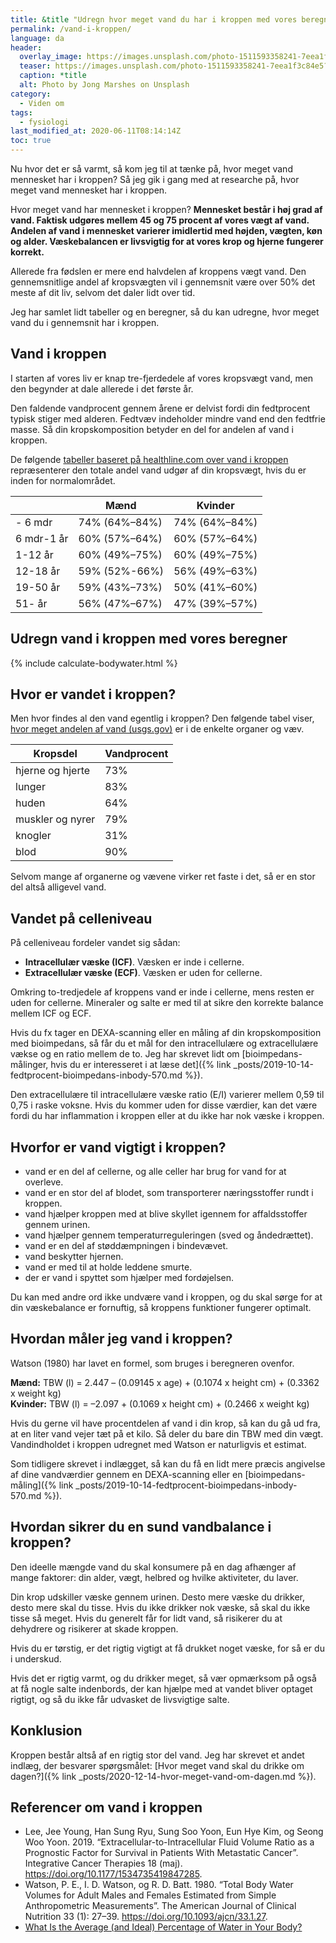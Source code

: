 ```yaml
---
title: &title "Udregn hvor meget vand du har i kroppen med vores beregner? 🚰"
permalink: /vand-i-kroppen/
language: da
header:
  overlay_image: https://images.unsplash.com/photo-1511593358241-7eea1f3c84e5?ixlib=rb-1.2.1&ixid=eyJhcHBfaWQiOjEyMDd9&auto=format&fit=crop&w=1867&q=80
  teaser: https://images.unsplash.com/photo-1511593358241-7eea1f3c84e5?ixlib=rb-1.2.1&ixid=eyJhcHBfaWQiOjEyMDd9&auto=format&fit=crop&w=400&q=80
  caption: *title
  alt: Photo by Jong Marshes on Unsplash
category:
  - Viden om
tags:
  - fysiologi
last_modified_at: 2020-06-11T08:14:14Z
toc: true
---
```


Nu hvor det er så varmt, så kom jeg til at tænke på, hvor meget vand mennesket har i kroppen? Så jeg gik i gang med at researche på, hvor meget vand mennesket har i kroppen.

Hvor meget vand har mennesket i kroppen? **Mennesket består i høj grad af vand. Faktisk udgøres mellem 45 og 75 procent af vores vægt af vand. Andelen af vand i mennesket varierer imidlertid med højden, vægten, køn og alder. Væskebalancen er livsvigtig for at vores krop og hjerne fungerer korrekt.**

Allerede fra fødslen er mere end halvdelen af kroppens vægt vand. Den gennemsnitlige andel af kropsvægten vil i gennemsnit være over 50% det meste af dit liv, selvom det daler lidt over tid.

Jeg har samlet lidt tabeller og en beregner, så du kan udregne, hvor meget vand du i gennemsnit har i kroppen.

## Vand i kroppen

I starten af vores liv er knap tre-fjerdedele af vores kropsvægt vand, men den begynder at dale allerede i det første år.

Den faldende vandprocent gennem årene er delvist fordi din fedtprocent typisk stiger med alderen. Fedtvæv indeholder mindre vand end den fedtfrie masse. Så din kropskomposition betyder en del for andelen af vand i kroppen.

De følgende [tabeller baseret på healthline.com over vand i kroppen](https://www.healthline.com/health/body-water-percentage#body-water-charts) repræsenterer den totale andel vand udgør af din kropsvægt, hvis du er inden for normalområdet.

| | Mænd | Kvinder |
|-|-|-|
| - 6 mdr | 74% (64%–84%) | 74% (64%–84%) |
| 6 mdr-1 år | 60% (57%–64%) | 60% (57%–64%) |
| 1-12 år | 60% (49%–75%) | 60% (49%–75%) |
| 12-18 år | 59% (52%-66%) | 56% (49%–63%) |
| 19-50 år | 59% (43%–73%) | 50% (41%–60%) |
| 51- år | 56% (47%–67%) | 47% (39%–57%) |

## Udregn vand i kroppen med vores beregner

{% include calculate-bodywater.html %}

## Hvor er vandet i kroppen?

Men hvor findes al den vand egentlig i kroppen? Den følgende tabel viser, [hvor meget andelen af vand (usgs.gov)](https://www.usgs.gov/special-topic/water-science-school/science/water-you-water-and-human-body) er i de enkelte organer og væv.

| Kropsdel         | Vandprocent |
|------------------|-------------|
| hjerne og hjerte | 73%         |
| lunger           | 83%         |
| huden            | 64%         |
| muskler og nyrer | 79%         |
| knogler          | 31%         |
| blod             | 90%         |

Selvom mange af organerne og vævene virker ret faste i det, så er en stor del altså alligevel vand.

## Vandet på celleniveau

På celleniveau fordeler vandet sig sådan:

- **Intracellulær væske (ICF)**. Væsken er inde i cellerne.
- **Extracellulær væske (ECF)**. Væsken er uden for cellerne.

Omkring to-tredjedele af kroppens vand er inde i cellerne, mens resten er uden for cellerne. Mineraler og salte er med til at sikre den korrekte balance mellem ICF og ECF.

Hvis du fx tager en DEXA-scanning eller en måling af din kropskomposition med bioimpedans, så får du et mål for den intracellulære og extracellulære vækse og en ratio mellem de to. Jeg har skrevet lidt om [bioimpedans-målinger, hvis du er interesseret i at læse det]({% link _posts/2019-10-14-fedtprocent-bioimpedans-inbody-570.md %}).

Den extracellulære til intracellulære væske ratio (E/I) varierer mellem 0,59 til 0,75 i raske voksne. Hvis du kommer uden for disse værdier, kan det være fordi du har inflammation i kroppen eller at du ikke har nok væske i kroppen.

## Hvorfor er vand vigtigt i kroppen?

- vand er en del af cellerne, og alle celler har brug for vand for at overleve.
- vand er en stor del af blodet, som transporterer næringsstoffer rundt i kroppen.
- vand hjælper kroppen med at blive skyllet igennem for affaldsstoffer gennem urinen.
- vand hjælper gennem temperaturreguleringen (sved og åndedrættet).
- vand er en del af støddæmpningen i bindevævet.
- vand beskytter hjernen.
- vand er med til at holde leddene smurte.
- der er vand i spyttet som hjælper med fordøjelsen.

Du kan med andre ord ikke undvære vand i kroppen, og du skal sørge for at din væskebalance er fornuftig, så kroppens funktioner fungerer optimalt.

## Hvordan måler jeg vand i kroppen?

Watson (1980) har lavet en formel, som bruges i beregneren ovenfor.

**Mænd:** TBW (l) = 2.447 – (0.09145 x age) + (0.1074 x height cm) + (0.3362 x weight kg)  
**Kvinder:** TBW (l) = –2.097 + (0.1069 x height cm) + (0.2466 x weight kg)

Hvis du gerne vil have procentdelen af vand i din krop, så kan du gå ud fra, at en liter vand vejer tæt på et kilo. Så deler du bare din TBW med din vægt. Vandindholdet i kroppen udregnet med Watson er naturligvis et estimat.

Som tidligere skrevet i indlægget, så kan du få en lidt mere præcis angivelse af dine vandværdier gennem en DEXA-scanning eller en [bioimpedans-måling]({% link _posts/2019-10-14-fedtprocent-bioimpedans-inbody-570.md %}).

## Hvordan sikrer du en sund vandbalance i kroppen?

Den ideelle mængde vand du skal konsumere på en dag afhænger af mange faktorer: din alder, vægt, helbred og hvilke aktiviteter, du laver.

Din krop udskiller væske gennem urinen. Desto mere væske du drikker, desto mere skal du tisse. Hvis du ikke drikker nok væske, så skal du ikke tisse så meget. Hvis du generelt får for lidt vand, så risikerer du at dehydrere og risikerer at skade kroppen.

Hvis du er tørstig, er det rigtig vigtigt at få drukket noget væske, for så er du i underskud.

Hvis det er rigtig varmt, og du drikker meget, så vær opmærksom på også at få nogle salte indenbords, der kan hjælpe med at vandet bliver optaget rigtigt, og så du ikke får udvasket de livsvigtige salte.

## Konklusion

Kroppen består altså af en rigtig stor del vand. Jeg har skrevet et andet indlæg, der besvarer spørgsmålet: [Hvor meget vand skal du drikke om dagen?]({% link _posts/2020-12-14-hvor-meget-vand-om-dagen.md %}).

## Referencer om vand i kroppen

- Lee, Jee Young, Han Sung Ryu, Sung Soo Yoon, Eun Hye Kim, og Seong Woo Yoon. 2019. “Extracellular-to-Intracellular Fluid Volume Ratio as a Prognostic Factor for Survival in Patients With Metastatic Cancer”. Integrative Cancer Therapies 18 (maj). <https://doi.org/10.1177/1534735419847285>.
- Watson, P. E., I. D. Watson, og R. D. Batt. 1980. “Total Body Water Volumes for Adult Males and Females Estimated from Simple Anthropometric Measurements”. The American Journal of Clinical Nutrition 33 (1): 27–39. <https://doi.org/10.1093/ajcn/33.1.27>.
- [What Is the Average (and Ideal) Percentage of Water in Your Body?](https://www.healthline.com/health/body-water-percentage#maintenance)
